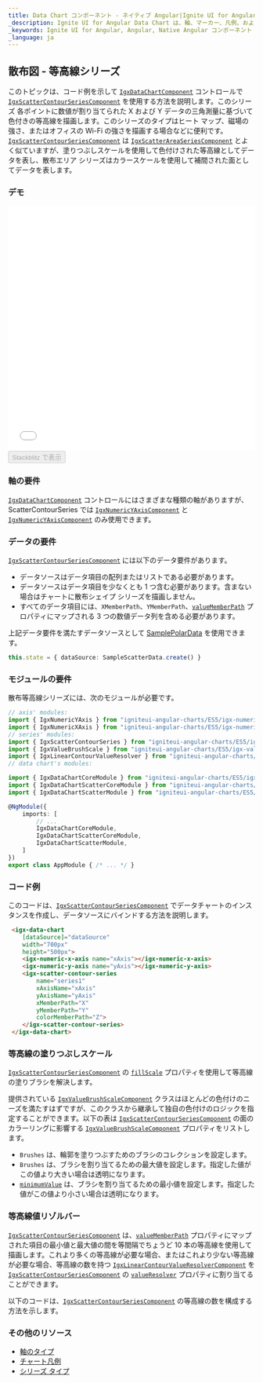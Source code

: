 ```yaml
---
title: Data Chart コンポーネント - ネイティブ Angular|Ignite UI for Angular
_description: Ignite UI for Angular Data Chart は、軸、マーカー、凡例、および注釈レイヤーのモジュール設計を提供するチャート コンポーネントです。チャート機能は、複合チャート ビューを作成するために同じチャート領域でのビジュアル要素の複数のインスタンスを利用できます。
_keywords: Ignite UI for Angular, Angular, Native Angular コンポーネント スイート, Native Angular コントロール, ネイティブ Angular コンポーネント, ネイティブ Angular コンポーネント ライブラリ, Angular チャート, Angular チャート コントロール, Angular チャート例, Angular チャート コンポーネント, Angular データ チャート
_language: ja
---
```


## 散布図 - 等高線シリーズ

このトピックは、コード例を示して [`IgxDataChartComponent`](/products/ignite-ui-angular/api/docs/typescript/latest/classes/igxdatachartcomponent.html) コントロールで [`IgxScatterContourSeriesComponent`](/products/ignite-ui-angular/api/docs/typescript/latest/classes/igxscattercontourseriescomponent.html) を使用する方法を説明します。このシリーズ
各ポイントに数値が割り当てられた X および Y データの三角測量に基づいて色付きの等高線を描画します。このシリーズのタイプはヒート マップ、磁場の強さ、またはオフィスの Wi-Fi の強さを描画する場合などに便利です。[`IgxScatterContourSeriesComponent`](/products/ignite-ui-angular/api/docs/typescript/latest/classes/igxscattercontourseriescomponent.html) は [`IgxScatterAreaSeriesComponent`](/products/ignite-ui-angular/api/docs/typescript/latest/classes/igxscatterareaseriescomponent.html) とよく似ていますが、塗りつぶしスケールを使用して色付けされた等高線としてデータを表し、散布エリア シリーズはカラースケールを使用して補間された面としてデータを表します。

### デモ

<div class="sample-container loading" style="height: 500px">
    <iframe id="data-chart-type-contour-series-iframe" src='{environment:dvDemosBaseUrl}/charts/data-chart-type-contour-series' width="100%" height="100%" seamless frameBorder="0" onload="onXPlatSampleIframeContentLoaded(this);"></iframe>
</div>
<div>
    <button data-localize="stackblitz" disabled class="stackblitz-btn" data-iframe-id="data-chart-type-contour-series-iframe" data-demos-base-url="{environment:dvDemosBaseUrl}">Stackblitz で表示
    </button>
</div>

<div class="divider--half"></div>

### 軸の要件

[`IgxDataChartComponent`](/products/ignite-ui-angular/api/docs/typescript/latest/classes/igxdatachartcomponent.html) コントロールにはさまざまな種類の軸がありますが、ScatterContourSeries では [`IgxNumericYAxisComponent`](/products/ignite-ui-angular/api/docs/typescript/latest/classes/igxnumericyaxiscomponent.html) と [`IgxNumericYAxisComponent`](/products/ignite-ui-angular/api/docs/typescript/latest/classes/igxnumericyaxiscomponent.html) のみ使用できます。

### データの要件

 [`IgxScatterContourSeriesComponent`](/products/ignite-ui-angular/api/docs/typescript/latest/classes/igxscattercontourseriescomponent.html) には以下のデータ要件があります。

-   データソースはデータ項目の配列またはリストである必要があります。
-   データソースはデータ項目を少なくとも 1 つ含む必要があります。含まない場合はチャートに散布シェイプ シリーズを描画しません。
-   すべてのデータ項目には、`XMemberPath`、`YMemberPath`、[`valueMemberPath`](/products/ignite-ui-angular/api/docs/typescript/latest/classes/igxscattercontourseriescomponent.html#valuememberpath) プロパティにマップされる 3 つの数値データ列を含める必要があります。

上記データ要件を満たすデータソースとして [SamplePolarData](data-chart-data-sources-scatter.md) を使用できます。

```ts
this.state = { dataSource: SampleScatterData.create() }
```

### モジュールの要件

散布等高線シリーズには、次のモジュールが必要です。

```ts
// axis' modules:
import { IgxNumericYAxis } from "igniteui-angular-charts/ES5/igx-numeric-y-axis";
import { IgxNumericXAxis } from "igniteui-angular-charts/ES5/igx-numeric-x-axis";
// series' modules:
import { IgxScatterContourSeries } from "igniteui-angular-charts/ES5/igx-scatter-contour-series";
import { IgxValueBrushScale } from "igniteui-angular-charts/ES5/igx-value-brush-scale";
import { IgxLinearContourValueResolver } from "igniteui-angular-charts/ES5/igx-linear-contour-value-resolver";
// data chart's modules:

import { IgxDataChartCoreModule } from "igniteui-angular-charts/ES5/igx-data-chart-core-module";
import { IgxDataChartScatterCoreModule } from "igniteui-angular-charts/ES5/igx-data-chart-scatter-core-module";
import { IgxDataChartScatterModule } from "igniteui-angular-charts/ES5/igx-data-chart-scatter-module";

@NgModule({
    imports: [
        // ...
        IgxDataChartCoreModule,
        IgxDataChartScatterCoreModule,
        IgxDataChartScatterModule,
    ]
})
export class AppModule { /* ... */ }
```

### コード例

このコードは、[`IgxScatterContourSeriesComponent`](/products/ignite-ui-angular/api/docs/typescript/latest/classes/igxscattercontourseriescomponent.html) でデータチャートのインスタンスを作成し、データソースにバインドする方法を説明します。

```html
 <igx-data-chart
    [dataSource]="dataSource"
    width="700px"
    height="500px">
    <igx-numeric-x-axis name="xAxis"></igx-numeric-x-axis>
    <igx-numeric-y-axis name="yAxis"></igx-numeric-y-axis>
    <igx-scatter-contour-series
        name="series1"
        xAxisName="xAxis"
        yAxisName="yAxis"
        xMemberPath="X"
        yMemberPath="Y"
        colorMemberPath="Z">
    </igx-scatter-contour-series>
 </igx-data-chart>
```

### 等高線の塗りつぶしスケール

[`IgxScatterContourSeriesComponent`](/products/ignite-ui-angular/api/docs/typescript/latest/classes/igxscattercontourseriescomponent.html) の [`fillScale`](/products/ignite-ui-angular/api/docs/typescript/latest/classes/igxscattercontourseriescomponent.html#fillscale) プロパティを使用して等高線の塗りブラシを解決します。

提供されている [`IgxValueBrushScaleComponent`](/products/ignite-ui-angular/api/docs/typescript/latest/classes/igxvaluebrushscalecomponent.html) クラスはほとんどの色付けのニーズを満たすはずですが、このクラスから継承して独自の色付けのロジックを指定することができます。以下の表は [`IgxScatterContourSeriesComponent`](/products/ignite-ui-angular/api/docs/typescript/latest/classes/igxscattercontourseriescomponent.html) の面のカラーリングに影響する [`IgxValueBrushScaleComponent`](/products/ignite-ui-angular/api/docs/typescript/latest/classes/igxvaluebrushscalecomponent.html) プロパティをリストします。

-   `Brushes` は、輪郭を塗りつぶすためのブラシのコレクションを設定します。
-   `Brushes` は、ブラシを割り当てるための最大値を設定します。指定した値がこの値より大きい場合は透明になります。
-   [`minimumValue`](/products/ignite-ui-angular/api/docs/typescript/latest/classes/igxvaluebrushscalecomponent.html#minimumvalue) は、ブラシを割り当てるための最小値を設定します。指定した値がこの値より小さい場合は透明になります。

### 等高線値リゾルバー

[`IgxScatterContourSeriesComponent`](/products/ignite-ui-angular/api/docs/typescript/latest/classes/igxscattercontourseriescomponent.html) は、[`valueMemberPath`](/products/ignite-ui-angular/api/docs/typescript/latest/classes/igxscattercontourseriescomponent.html#valuememberpath) プロパティにマップされた項目の最小値と最大値の間を等間隔でちょうど 10 本の等高線を使用して描画します。これより多くの等高線が必要な場合、またはこれより少ない等高線が必要な場合、等高線の数を持つ [`IgxLinearContourValueResolverComponent`](/products/ignite-ui-angular/api/docs/typescript/latest/classes/igxlinearcontourvalueresolvercomponent.html) を [`IgxScatterContourSeriesComponent`](/products/ignite-ui-angular/api/docs/typescript/latest/classes/igxscattercontourseriescomponent.html) の [`valueResolver`](/products/ignite-ui-angular/api/docs/typescript/latest/classes/igxscattercontourseriescomponent.html#valueresolver) プロパティに割り当てることができます。

以下のコードは、[`IgxScatterContourSeriesComponent`](/products/ignite-ui-angular/api/docs/typescript/latest/classes/igxscattercontourseriescomponent.html) の等高線の数を構成する方法を示します。

### その他のリソース

-   [軸のタイプ](data-chart-axis-types.md)
-   [チャート凡例](data-chart-legends.md)
-   [シリーズ タイプ](data-chart-series-types.md)
